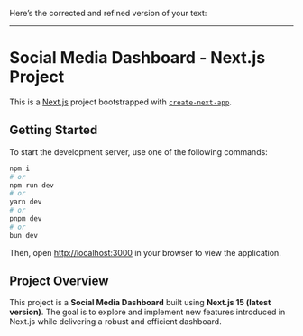 Here’s the corrected and refined version of your text:

---

# Social Media Dashboard - Next.js Project

This is a [Next.js](https://nextjs.org) project bootstrapped with [`create-next-app`](https://github.com/vercel/next.js/tree/canary/packages/create-next-app).

## Getting Started

To start the development server, use one of the following commands:

```bash
npm i
# or
npm run dev
# or
yarn dev
# or
pnpm dev
# or
bun dev
```

Then, open [http://localhost:3000](http://localhost:3000) in your browser to view the application.


## Project Overview

This project is a **Social Media Dashboard** built using **Next.js 15 (latest version)**. The goal is to explore and implement new features introduced in Next.js while delivering a robust and efficient dashboard.




